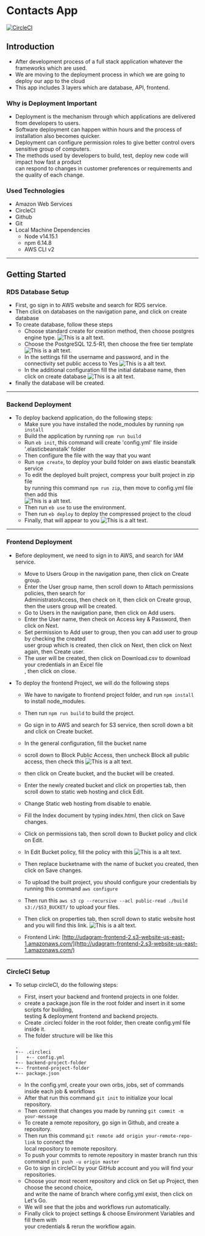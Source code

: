 # Contacts App

[![CircleCI](https://circleci.com/gh/circleci/circleci-docs.svg?style=svg)](https://circleci.com/gh/circleci/circleci-docs)

## Introduction

- After development process of a full stack application whatever the frameworks which are used.
- We are moving to the deployment process in which we are going to deploy our app to the cloud
- This app includes 3 layers which are database, API, frontend.

### Why is Deployment Important

- Deployment is the mechanism through which applications are delivered from developers to users.
- Software deployment can happen within hours and the process of installation also becomes quicker.
- Deployment can configure permission roles to give better control overs sensitive group of computers.
- The methods used by developers to build, test, deploy new code will impact how fast a product  
can respond to changes in customer preferences or requirements and the quality of each change.

### Used Technologies

- Amazon Web Services
- CircleCI
- Github
- Git
- Local Machine Dependencies
  - Node v14.15.1
  - npm 6.14.8
  - AWS CLI v2

---

## Getting Started

### RDS Database Setup

- First, go sign in to AWS website and search for RDS service.
- Then click on databases on the navigation pane, and click on create database
- To create database, follow these steps
  - Choose standard create for creation method, then choose postgres engine type.
  ![This is a alt text.](https://github.com/mario3796/contacts-app-hosting/blob/master/images/screenshots/RDS(1).png)
  - Choose the PostgreSQL 12.5-R1, then choose the free tier template
  ![This is a alt text.](https://github.com/mario3796/contacts-app-hosting/blob/master/images/screenshots/RDS(2).png)
  - In the settings fill the username and password, and in the connectivity set public access to Yes
  ![This is a alt text.](https://github.com/mario3796/contacts-app-hosting/blob/master/images/screenshots/RDS(3).png)
  - In the additional configuration fill the initial database name, then click on create database
  ![This is a alt text.](https://github.com/mario3796/contacts-app-hosting/blob/master/images/screenshots/RDS(4).png)
- finally the database will be created.

---

### Backend Deployment

- To deploy backend application, do the following steps:
  - Make sure you have installed the node_modules by running ```npm install```
  - Build the application by running ```npm run build```
  - Run ```eb init```, this command will create 'config.yml' file inside '.elasticbeanstalk' folder
  - Then configure the file with the way that you want
  - Run ```npm create```, to deploy your build folder on aws elastic beanstalk service
  - To edit the deployed built project, compress your built project in zip file  
  by running this command ```npm run zip```, then move to config.yml file then add this  
  ![This is a alt text.](https://github.com/mario3796/contacts-app-hosting/blob/master/images/screenshots/ebdeploy.png)
  - Then run ```eb use``` to use the environment.
  - Then run ```eb deploy``` to deploy the compressed project to the cloud
  - Finally, that will appear to you
  ![This is a alt text.](https://github.com/mario3796/contacts-app-hosting/blob/master/images/screenshots/ebhealth.png)

---

### Frontend Deployment

- Before deployment, we need to sign in to AWS, and search for IAM service.
  - Move to Users Group in the navigation pane, then click on Create group.
  - Enter the User group name, then scroll down to Attach permissions policies, then search for  
  AdministratorAccess, then check on it, then click on Create group, then the users group will be created.
  - Go to Users in the navigation pane, then click on Add users.
  - Enter the User name, then check on Access key & Password, then click on Next.
  - Set permission to Add user to group, then you can add user to group by checking the created  
  user group which is created, then click on Next, then click on Next again, then Create user.
  - The user will be created, then click on Download.csv to download your credentials in an Excel file  
  , then click on close.

- To deploy the frontend Project, we will do the following steps
  - We have to navigate to frontend project folder, and run ```npm install``` to install node_modules.
  - Then run ```npm run build``` to build the project.
  - Go sign in to AWS and search for S3 service, then scroll down a bit and click on Create bucket.
  - In the general configuration, fill the bucket name
  - scroll down to Block Public Access, then uncheck Block all public access, then check this
  ![This is a alt text.](https://github.com/mario3796/contacts-app-hosting/blob/master/images/screenshots/s3acknowledge.png)
  - then click on Create bucket, and the bucket will be created.
  - Enter the newly created bucket and click on properties tab, then scroll down to static web hosting and click Edit.
  - Change Static web hosting from disable to enable.
  - Fill the Index document by typing index.html, then click on Save changes.
  - Click on permissions tab, then scroll down to Bucket policy and click on Edit.
  - In Edit Bucket policy, fill the policy with this
    ![This is a alt text.](https://github.com/mario3796/contacts-app-hosting/blob/master/images/screenshots/bucketpolicy.png)
  - Then replace bucketname with the name of bucket you created, then click on Save changes.
  - To upload the built project, you should configure your credentials by running this command ```aws configure```
  - Then run this ```aws s3 cp --recursive --acl public-read ./build s3://$S3_BUCKET/``` to upload your files.
  - Then click on properties tab, then scroll down to static website host and you will find this link.
    ![This is a alt text.](https://github.com/mario3796/contacts-app-hosting/blob/master/images/screenshots/s3link.png)

  - Frontend Link: [http://udagram-frontend-2.s3-website-us-east-1.amazonaws.com/](http://udagram-frontend-2.s3-website-us-east-1.amazonaws.com/)

---

### CircleCI Setup

- To setup circleCI, do the following steps:
  - First, insert your backend and frontend projects in one folder.
  - create a package.json file in the root folder and insert in it some scripts for building,  
  testing & deployment frontend and backend projects.
  - Create .circleci folder in the root folder, then create config.yml file inside it.
  - The folder structure will be like this
  
  ```
  .
  +-- .circleci
  |   +-- config.yml
  +-- backend-project-folder
  +-- frontend-project-folder
  +-- package.json
  ```

  - In the config.yml, create your own orbs, jobs, set of commands inside each job & workflows
  - After that run this command ```git init``` to initialize your local repository.
  - Then commit that changes you made by running ```git commit -m your-message```
  - To create a remote repository, go sign in Github, and create a repository.
  - Then run this command ```git remote add origin your-remote-repo-link``` to connect the  
  local repository to remote repository.
  - To push your commits to remote repository in master branch run this command ```git push -u origin master```
  - Go to sign in circleCI by your GitHub account and you will find your repositories.
  - Choose your most recent repository and click on Set up Project, then choose the second choice,  
  and write the name of branch where config.yml exist, then click on Let's Go.
  - We will see that the jobs and workflows run automatically.
  - Finally click to project settings & choose Environment Variables and fill them with  
  your credentials & rerun the workflow again.
